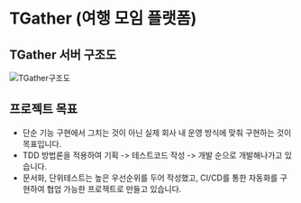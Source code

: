 # TGather (여행 모임 플랫폼)

## TGather 서버 구조도

![TGather구조도](https://raw.githubusercontent.com/ys-developer/TGather/yeji/add-readme/readme_image/TGather%EC%84%9C%EB%B2%84%EA%B5%AC%EC%A1%B0%EB%8F%84.png)

## 프로젝트 목표

- 단순 기능 구현에서 그치는 것이 아닌 실제 회사 내 운영 방식에 맞춰 구현하는 것이 목표입니다.
- TDD 방법론을 적용하여 기획 -> 테스트코드 작성 -> 개발 순으로 개발해나가고 있습니다.
- 문서화, 단위테스트는 높은 우선순위를 두어 작성했고, CI/CD를 통한 자동화를 구현하여 협업 가능한 프로젝트로 만들고 있습니다.